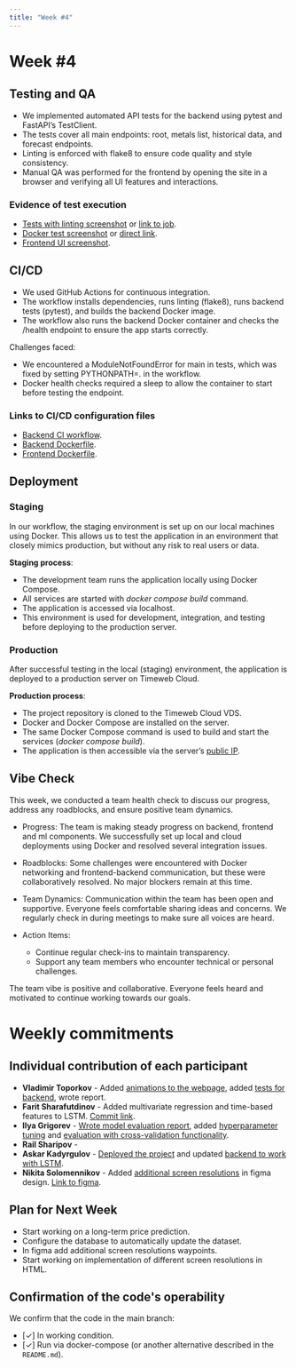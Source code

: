 ```yaml
---
title: "Week #4"
---
```


# **Week #4**

## Testing and QA

- We implemented automated API tests for the backend using pytest and FastAPI’s TestClient.
- The tests cover all main endpoints: root, metals list, historical data, and forecast endpoints.
- Linting is enforced with flake8 to ensure code quality and style consistency.
- Manual QA was performed for the frontend by opening the site in a browser and verifying all UI features and interactions.

### Evidence of test execution

- [Tests with linting screenshot](https://raw.githubusercontent.com/IU-Capstone-Project-2025/Metalytics/refs/heads/main/Assets/backend-test.png) or [link to job](https://github.com/IU-Capstone-Project-2025/Metalytics/actions/runs/16028126489/job/45221300532).
- [Docker test screenshot](https://raw.githubusercontent.com/IU-Capstone-Project-2025/Metalytics/refs/heads/main/Assets/docker-test.png) or [direct link](https://github.com/IU-Capstone-Project-2025/Metalytics/actions/runs/16028126489/job/45221300559).
- [Frontend UI screenshot](https://raw.githubusercontent.com/IU-Capstone-Project-2025/Metalytics/refs/heads/main/Assets/front-test.png).

## CI/CD

- We used GitHub Actions for continuous integration.
- The workflow installs dependencies, runs linting (flake8), runs backend tests (pytest), and builds the backend Docker image.
- The workflow also runs the backend Docker container and checks the /health endpoint to ensure the app starts correctly.

Challenges faced:
- We encountered a ModuleNotFoundError for main in tests, which was fixed by setting PYTHONPATH=. in the workflow.
- Docker health checks required a sleep to allow the container to start before testing the endpoint.

### Links to CI/CD configuration files

- [Backend CI workflow](https://github.com/IU-Capstone-Project-2025/Metalytics/blob/main/.github/workflows/ci.yml).
- [Backend Dockerfile](https://github.com/IU-Capstone-Project-2025/Metalytics/blob/main/backend/Dockerfile).
- [Frontend Dockerfile](https://github.com/IU-Capstone-Project-2025/Metalytics/blob/main/frontend/Dockerfile).

## Deployment

### Staging

In our workflow, the staging environment is set up on our local machines using Docker. This allows us to test the application in an environment that closely mimics production, but without any risk to real users or data.


**Staging process**:
- The development team runs the application locally using Docker Compose.
- All services are started with *docker compose build* command.
- The application is accessed via localhost.
- This environment is used for development, integration, and testing before deploying to the production server.

### Production

After successful testing in the local (staging) environment, the application is deployed to a production server on Timeweb Cloud.

**Production process**:
- The project repository is cloned to the Timeweb Cloud VDS.
- Docker and Docker Compose are installed on the server.
- The same Docker Compose command is used to build and start the services (*docker compose build*).
- The application is then accessible via the server’s [public IP](http://89.223.121.67:3000/).

## Vibe Check

This week, we conducted a team health check to discuss our progress, address any roadblocks, and ensure positive team dynamics.

- Progress:
The team is making steady progress on backend, frontend and ml components. We successfully set up local and cloud deployments using Docker and resolved several integration issues.

- Roadblocks:
Some challenges were encountered with Docker networking and frontend-backend communication, but these were collaboratively resolved. No major blockers remain at this time.

- Team Dynamics:
Communication within the team has been open and supportive. Everyone feels comfortable sharing ideas and concerns. We regularly check in during meetings to make sure all voices are heard.


- Action Items:
   * Continue regular check-ins to maintain transparency.
   * Support any team members who encounter technical or personal challenges.
 
The team vibe is positive and collaborative. Everyone feels heard and motivated to continue working towards our goals.

# Weekly commitments

## Individual contribution of each participant

- **Vladimir Toporkov** - Added [animations to the webpage](https://github.com/IU-Capstone-Project-2025/Metalytics/commit/0e8d990952db8ab85a38941f7d96954413e731d0), added [tests for backend](https://github.com/IU-Capstone-Project-2025/Metalytics/tree/936dc038116398eea63810f5e6ceaa0e500dba04), wrote report.
- **Farit Sharafutdinov** -  Added multivariate regression and time-based features to LSTM. [Commit link](https://github.com/IU-Capstone-Project-2025/Metalytics/blob/0814ab63b24b23ce95055ed8b84202a9e9b3913e/ml/forecasting_models.py).
- **Ilya Grigorev** - [Wrote model evaluation report](https://github.com/IU-Capstone-Project-2025/Metalytics/blob/6311a671ca1baf7a37ca58a880782bee760606d8/ml/reports/Model_Evaluation_Report.pdf), added [hyperparameter tuning](https://github.com/IU-Capstone-Project-2025/Metalytics/blob/9000cfe3991593ddfb8077ce4da19e382a90f8c5/ml/tuning_models.py) and [evaluation with cross-validation functionality](https://github.com/IU-Capstone-Project-2025/Metalytics/tree/e90667180f4b1d7ad7bc7040fbdf19027a076d38/ml).
- **Rail Sharipov** - 
- **Askar Kadyrgulov** - [Deployed the project](http://89.223.121.67:3000/) and updated [backend to work with LSTM](https://github.com/IU-Capstone-Project-2025/Metalytics/tree/f91dac1b0df03919a4b8188b04da08dbbe7e2e53/backend).
-  **Nikita Solomennikov** - Added [additional screen resolutions](https://github.com/IU-Capstone-Project-2025/Metalytics/blob/6fd29df97c1c60fdd5f093f375d784f1981ff2b3/Assets/Metalytics.fig) in figma design. [Link to figma](https://www.figma.com/design/oqrwNbnmT7rRQNl58pdCmO/Metalytics?node-id=0-1&p=f&t=MYuHCdiiNLfEbW31-0).

## Plan for Next Week

- Start working on a long-term price prediction.
- Configure the database to automatically update the dataset.
- In figma add additional screen resolutions waypoints.
- Start working on implementation of different screen resolutions in HTML.

## Confirmation of the code's operability

We confirm that the code in the main branch:
- [✓] In working condition.
- [✓] Run via docker-compose (or another alternative described in the `README.md`).

